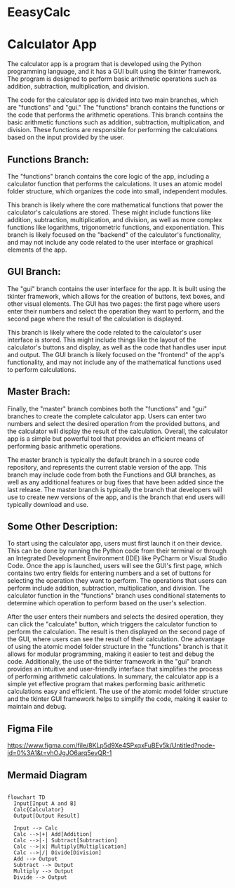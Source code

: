 # EeasyCalc

# Calculator App
The calculator app is a program that is developed using the Python programming language, and it has a GUI built using the tkinter framework. The program is designed to perform basic arithmetic operations such as addition, subtraction, multiplication, and division.

The code for the calculator app is divided into two main branches, which are "functions" and "gui." The "functions" branch contains the functions or the code that performs the arithmetic operations. This branch contains the basic arithmetic functions such as addition, subtraction, multiplication, and division. These functions are responsible for performing the calculations based on the input provided by the user.

## Functions Branch: 
The "functions" branch contains the core logic of the app, including a calculator function that performs the calculations. It uses an atomic model folder structure, which organizes the code into small, independent modules.

This branch is likely where the core mathematical functions that power the calculator's calculations are stored. These might include functions like addition, subtraction, multiplication, and division, as well as more complex functions like logarithms, trigonometric functions, and exponentiation. This branch is likely focused on the "backend" of the calculator's functionality, and may not include any code related to the user interface or graphical elements of the app.

## GUI Branch:
The "gui" branch contains the user interface for the app. It is built using the tkinter framework, which allows for the creation of buttons, text boxes, and other visual elements. The GUI has two pages: the first page where users enter their numbers and select the operation they want to perform, and the second page where the result of the calculation is displayed.

This branch is likely where the code related to the calculator's user interface is stored. This might include things like the layout of the calculator's buttons and display, as well as the code that handles user input and output. The GUI branch is likely focused on the "frontend" of the app's functionality, and may not include any of the mathematical functions used to perform calculations.

## Master Brach:
Finally, the "master" branch combines both the "functions" and "gui" branches to create the complete calculator app. Users can enter two numbers and select the desired operation from the provided buttons, and the calculator will display the result of the calculation. Overall, the calculator app is a simple but powerful tool that provides an efficient means of performing basic arithmetic operations.

The master branch is typically the default branch in a source code repository, and represents the current stable version of the app. This branch may include code from both the Functions and GUI branches, as well as any additional features or bug fixes that have been added since the last release. The master branch is typically the branch that developers will use to create new versions of the app, and is the branch that end users will typically download and use.

## Some Other Description: 
To start using the calculator app, users must first launch it on their device. This can be done by running the Python code from their terminal or through an Integrated Development Environment (IDE) like PyCharm or Visual Studio Code. Once the app is launched, users will see the GUI's first page, which contains two entry fields for entering numbers and a set of buttons for selecting the operation they want to perform. The operations that users can perform include addition, subtraction, multiplication, and division. The calculator function in the "functions" branch uses conditional statements to determine which operation to perform based on the user's selection.

After the user enters their numbers and selects the desired operation, they can click the "calculate" button, which triggers the calculator function to perform the calculation. The result is then displayed on the second page of the GUI, where users can see the result of their calculation. One advantage of using the atomic model folder structure in the "functions" branch is that it allows for modular programming, making it easier to test and debug the code. Additionally, the use of the tkinter framework in the "gui" branch provides an intuitive and user-friendly interface that simplifies the process of performing arithmetic calculations. In summary, the calculator app is a simple yet effective program that makes performing basic arithmetic calculations easy and efficient. The use of the atomic model folder structure and the tkinter GUI framework helps to simplify the code, making it easier to maintain and debug.
## Figma File
https://www.figma.com/file/8KLp5d9Xe4SPxqxFuBEv5k/Untitled?node-id=0%3A1&t=vhOJgJO6arq5evQR-1
## Mermaid Diagram

```mermaid

flowchart TD
  Input[Input A and B]
  Calc{Calculator}
  Output[Output Result]

  Input --> Calc
  Calc -->|+| Add[Addition]
  Calc -->|-| Subtract[Subtraction]
  Calc -->|x| Multiply[Multiplication]
  Calc -->|/| Divide[Division]
  Add --> Output
  Subtract --> Output
  Multiply --> Output
  Divide --> Output

```
